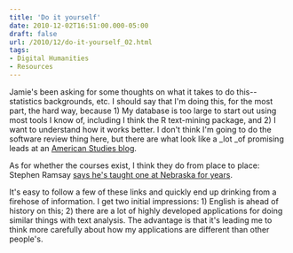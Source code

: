 ```yaml
---
title: 'Do it yourself'
date: 2010-12-02T16:51:00.000-05:00
draft: false
url: /2010/12/do-it-yourself_02.html
tags: 
- Digital Humanities
- Resources
---
```


Jamie's been asking for some thoughts on what it takes to do this--statistics backgrounds, etc. I should say that I'm doing this, for the most part, the hard way, because 1) My database is too large to start out using most tools I know of, including I think the R text-mining package, and 2) I want to understand how it works better. I don't think I'm going to do the software review thing here, but there are what look like a _lot _of promising leads at an [American Studies blog](http://workproduct.wordpress.com/2010/10/10/what-to-do-with-too-much-text/).  
  
As for whether the courses exist, I think they do from place to place: Stephen Ramsay [says he's taught one at Nebraska for years](http://lenz.unl.edu/wordpress/?p=278).  
  
It's easy to follow a few of these links and quickly end up drinking from a firehose of information. I get two initial impressions: 1) English is ahead of history on this; 2) there are a lot of highly developed applications for doing similar things with text analysis. The advantage is that it's leading me to think more carefully about how my applications are different than other people's.
